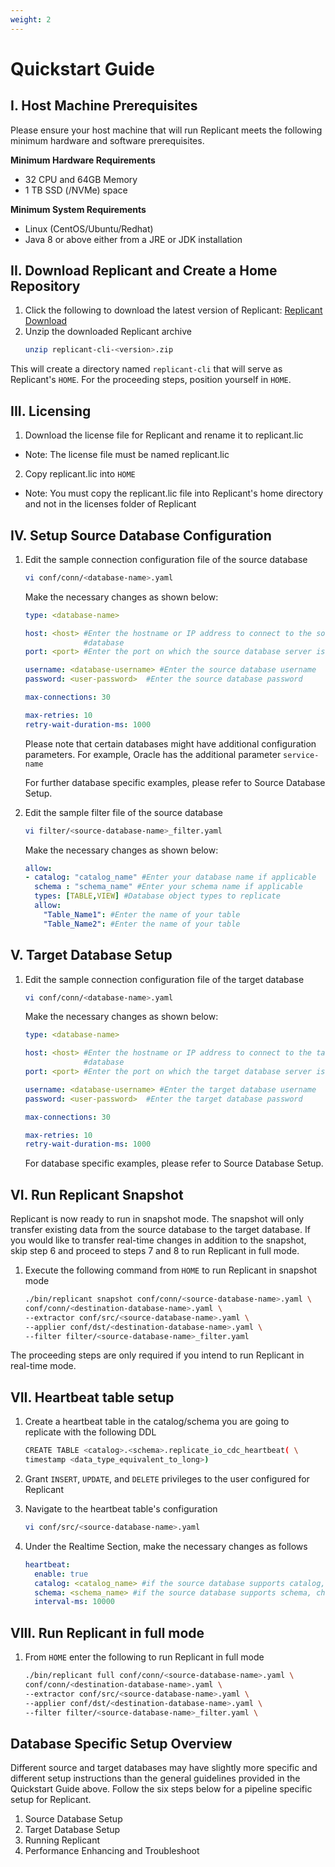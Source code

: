```yaml
---
weight: 2
---
```


# Quickstart Guide


## I. Host Machine Prerequisites


Please ensure your host machine that will run Replicant meets the following minimum hardware and software prerequisites.

**Minimum Hardware Requirements**
* 32 CPU and 64GB Memory
* 1 TB SSD (/NVMe) space

**Minimum System Requirements**
* Linux (CentOS/Ubuntu/Redhat)
* Java 8 or above either from a JRE or JDK installation



## II. Download Replicant and Create a Home Repository


1. Click the following to download the latest version of Replicant: [Replicant Download](https://blitzz-releases.s3-us-west-1.amazonaws.com/general/replicant/replicant-cli-21.02.01.7.zip)
2. Unzip the downloaded Replicant archive
   ```BASH
   unzip replicant-cli-<version>.zip
   ```
This will create a directory named ```replicant-cli``` that will serve as Replicant's ```HOME```. For the proceeding steps, position yourself in ```HOME```.


## III. Licensing
1. Download the license file for Replicant and rename it to replicant.lic
  * Note: The license file must be named replicant.lic
2. Copy replicant.lic into ```HOME```
  * Note: You must copy the replicant.lic file into Replicant's home directory and not in the licenses folder of Replicant



## IV. Setup Source Database Configuration

1. Edit the sample connection configuration file of the source database
    ```BASH
    vi conf/conn/<database-name>.yaml
    ```

    Make the necessary changes as shown below:

    ```YAML
    type: <database-name>

    host: <host> #Enter the hostname or IP address to connect to the source
                 #database
    port: <port> #Enter the port on which the source database server is running

    username: <database-username> #Enter the source database username
    password: <user-password>  #Enter the source database password

    max-connections: 30

    max-retries: 10
    retry-wait-duration-ms: 1000
    ```

    Please note that certain databases might have additional configuration parameters. For example, Oracle has the additional parameter ```service-name```

    For further database specific examples, please refer to Source Database Setup.

2. Edit the sample filter file of the source database
   ```BASH
   vi filter/<source-database-name>_filter.yaml
   ```

   Make the necessary changes as shown below:

   ```YAML
   allow:
   - catalog: "catalog_name" #Enter your database name if applicable
     schema : "schema_name" #Enter your schema name if applicable
     types: [TABLE,VIEW] #Database object types to replicate
     allow:
       "Table_Name1": #Enter the name of your table
       "Table_Name2": #Enter the name of your table

   ```

## V. Target Database Setup

1. Edit the sample connection configuration file of the target database

    ```BASH
    vi conf/conn/<database-name>.yaml
    ```

    Make the necessary changes as shown below:

    ```YAML
    type: <database-name>

    host: <host> #Enter the hostname or IP address to connect to the target
                 #database
    port: <port> #Enter the port on which the target database server is running

    username: <database-username> #Enter the target database username
    password: <user-password>  #Enter the target database password

    max-connections: 30

    max-retries: 10
    retry-wait-duration-ms: 1000
    ```


    For database specific examples, please refer to Source Database Setup.


## VI. Run Replicant Snapshot

Replicant is now ready to run in snapshot mode. The snapshot will only transfer existing data from the source database to the target database. If you would like to transfer real-time changes in addition to the snapshot, skip step 6 and proceed to steps 7 and 8 to run Replicant in full mode.

1. Execute the following command from ```HOME``` to run Replicant in snapshot mode

   ``` BASH
   ./bin/replicant snapshot conf/conn/<source-database-name>.yaml \
   conf/conn/<destination-database-name>.yaml \
   --extractor conf/src/<source-database-name>.yaml \
   --applier conf/dst/<destination-database-name>.yaml \
   --filter filter/<source-database-name>_filter.yaml
   ```

The proceeding steps are only required if you intend to run Replicant in real-time mode.

## VII. Heartbeat table setup


1. Create a heartbeat table in the catalog/schema you are going to replicate with the following DDL
   ``` BASH
   CREATE TABLE <catalog>.<schema>.replicate_io_cdc_heartbeat( \
   timestamp <data_type_equivalent_to_long>)
   ```

2. Grant ```INSERT```, ```UPDATE```, and ```DELETE``` privileges to the user configured for Replicant

3. Navigate to the heartbeat table's configuration
   ```BASH
   vi conf/src/<source-database-name>.yaml
   ```
4. Under the Realtime Section, make the necessary changes as follows

   ```YAML
   heartbeat:
     enable: true
     catalog: <catalog_name> #if the source database supports catalog, change the catalogue name accordingly
     schema: <schema_name> #if the source database supports schema, change the schema name accordingly
     interval-ms: 10000
    ```



## VIII. Run Replicant in full mode

1. From ```HOME``` enter the following to run Replicant in full mode
   ```BASH
   ./bin/replicant full conf/conn/<source-database-name>.yaml \
   conf/conn/<destination-database-name>.yaml \
   --extractor conf/src/<source-database-name>.yaml \
   --applier conf/dst/<destination-database-name>.yaml \
   --filter filter/<source-database-name>_filter.yaml \
   ```


## Database Specific Setup Overview

Different source and target databases may have slightly more specific and different setup instructions than the general guidelines provided in the Quickstart Guide above. Follow the six steps below for a pipeline specific setup for Replicant.

1. Source Database Setup
2. Target Database Setup  
3. Running Replicant
4. Performance Enhancing and Troubleshoot
